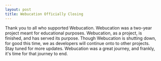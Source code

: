 ```yaml
---
layout: post
title: Webucation Officially Closing
---
```


Thank you to all who supported Webucation. Webucation was a two-year project meant for educational purposes. Webucation, as a project, is finished, and has served its purpose. Though Webucation is shutting down, for good this time, we as developers will continue onto to other projects. Stay tuned for more updates. Webucation was a great journey, and frankly, it's time for that journey to end.
